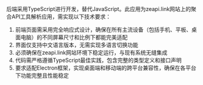 后端采用TypeScript进行开发，替代JavaScript。此应用为zeapi.link网站上的聚合API工具解析应用，需实现以下技术要求：

1. 前端页面需采用完全响应式设计，确保在所有主流设备（包括手机、平板、桌面电脑）的不同屏幕尺寸和比例下都能完美适配
2. 界面仅支持中文语言版本，无需实现多语言切换功能
3. 必须确保在zeapi.link网站环境下稳定运行，与现有系统无缝集成
4. 代码需严格遵循TypeScript最佳实践，包含完整的类型定义和接口声明
5. 要求适配Electron框架，实现桌面端和移动端的跨平台兼容性，确保在各平台下功能完整且性能稳定